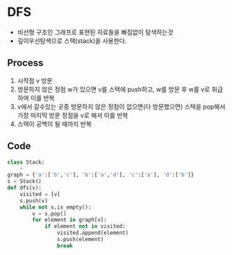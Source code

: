 # DFS

- 비선형 구조인 그래프로 표현된 자료들을 빠짐없이 탐색하는것
- 깊이우선탐색으로 스택(stack)을 사용한다.



## Process

1. 시작점 v 방문
2. 방문하지 않은 정점 w가 있으면 v를 스택에 push하고, w를 방문 후 w를 v로 취급하며 이를 반복
3. v에서 갈수있는 곳중 방문하지 않은 정점이 없으면(다 방문했으면) 스택을 pop해서 가장 마지막 방문 정점을 v로 해서 이를 반복
4. 스택이 공백이 될 때까지 반복



## Code

```PYthon
class Stack:
    ~
graph = {'a':['b','c'], 'b':['a','d'], 'c':['a'], 'd':['b']}
s = Stack()
def dfs(v):
	visited = [v]
    s.push(v)
    while not s.is_empty():
        v = s.pop()
        for element in graph[v]:
            if element not in visited:
                visited.append(element)
                s.push(element)
                break
```

